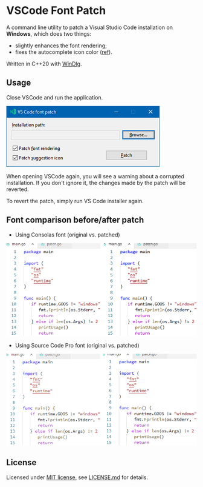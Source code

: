 # VSCode Font Patch

A command line utility to patch a Visual Studio Code installation on **Windows**, which does two things:

- slightly enhances the font rendering;
- fixes the autocomplete icon color ([ref](https://stackoverflow.com/q/68321114/6923555)).

Written in C++20 with [WinDlg](https://github.com/rodrigocfd/windlg).

## Usage

Close VSCode and run the application.

![Screenshot](screenshot.png)

When opening VSCode again, you will see a warning about a corrupted installation. If you don't ignore it, the changes made by the patch will be reverted.

To revert the patch, simply run VS Code installer again.

## Font comparison before/after patch

* Using Consolas font (original vs. patched)

![Diff Consolas](diff-consolas.png)

* Using Source Code Pro font (original vs. patched)

![Diff Source Code Pro](diff-sourcecodepro.png)

## License

Licensed under [MIT license](https://opensource.org/licenses/MIT), see [LICENSE.md](LICENSE.md) for details.
